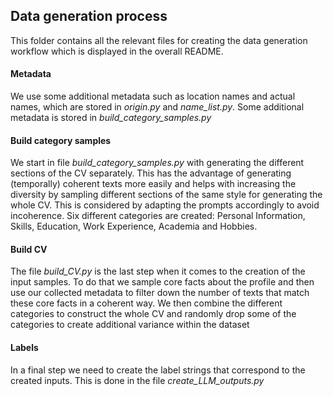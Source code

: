 ## Data generation process
This folder contains all the relevant files for creating the data generation workflow which is displayed in the overall README.


#### Metadata
We use some additional metadata such as location names and actual names, which are stored in *origin.py* and *name_list.py*. Some additional metadata is stored in *build_category_samples.py*

#### Build category samples
We start in file *build_category_samples.py* with generating the different sections of the CV separately. This has the advantage of generating (temporally) coherent texts more easily and helps with increasing the diversity by sampling different sections of the same style for generating the whole CV. This is considered by adapting the prompts accordingly to avoid incoherence. Six different categories are created: Personal Information, Skills, Education, Work Experience, Academia and Hobbies.

#### Build CV
The file *build_CV.py* is the last step when it comes to the creation of the input samples. To do that we sample core facts about the profile and then use our collected metadata to filter down the number of texts that match these core facts in a coherent way.
We then combine the different categories to construct the whole CV and randomly drop some of the categories to create additional variance within the dataset

#### Labels
In a final step we need to create the label strings that correspond to the created inputs. This is done in the file *create_LLM_outputs.py*
